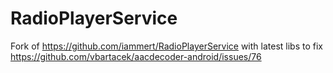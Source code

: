 # RadioPlayerService

Fork of https://github.com/iammert/RadioPlayerService with latest libs to fix https://github.com/vbartacek/aacdecoder-android/issues/76
